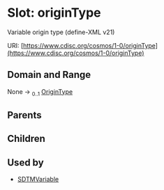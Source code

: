 
# Slot: originType


Variable origin type (define-XML v21)

URI: [https://www.cdisc.org/cosmos/1-0/originType](https://www.cdisc.org/cosmos/1-0/originType)


## Domain and Range

None &#8594;  <sub>0..1</sub> [OriginType](OriginType.md)

## Parents


## Children


## Used by

 * [SDTMVariable](SDTMVariable.md)

